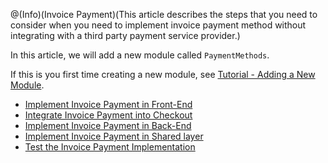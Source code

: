 @(Info)(Invoice Payment)(This article describes the steps that you need to consider when you need to implement invoice payment method without integrating with a third party payment service provider.)

In this article, we will add a new module called `PaymentMethods`.

If this is you first time creating a new module, see [Tutorial - Adding a New Module](https://documentation.spryker.com/v4/docs/t-add-new-bundle).

* [Implement Invoice Payment in Front-End](https://documentation.spryker.com/v4/docs/ht-invoice-payment-fe)
* [Integrate Invoice Payment into Checkout](https://documentation.spryker.com/v4/docs/ht-invoice-payment-checkout)
* [Implement Invoice Payment in Back-End](https://documentation.spryker.com/v4/docs/ht-invoice-payment-be)
* [Implement Invoice Payment in Shared layer](https://documentation.spryker.com/v4/docs/ht-invoice-payment-fe-be-shared)
* [Test the Invoice Payment Implementation](https://documentation.spryker.com/v4/docs/ht-invoice-payment-test)